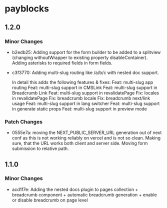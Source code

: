 # payblocks

## 1.2.0

### Minor Changes

- b2edb25: Adding support for the form builder to be added to a splitview (changing withoutWrapper to existing property disableContainer).
  Adding asterisks to required fields in form fields.
- c3f3770: Adding multi-slug routing like /a/b/c with nested doc support.

  In detail this adds the following features & fixes:
  Feat: multi-slug app routing
  Feat: multi-slug support in CMSLink
  Feat: multi-slug support in Breadcrumb Link
  Feat: multi-slug support in revalidatePage
  Fix: locales in revalidatePage
  Fix: breadcrumb locale
  Fix: breadcrumb next/link usage
  Feat: multi-slug support in lang switcher
  Feat: multi-slug support in generate static props
  Feat: multi-slug support in preview mode

### Patch Changes

- 0555e7a: moving the NEXT_PUBLIC_SERVER_URL generation out of next conf as this is not working reliably on vercel and is not so clean.
  Making sure, that the URL works both client and server side. Moving form submission to relative path.

## 1.1.0

### Minor Changes

- acd1f7e: Adding the nested docs plugin to pages collection + breadcrumb component + automatic breadcrumb generation + enable or disable breadcrumb on page level
